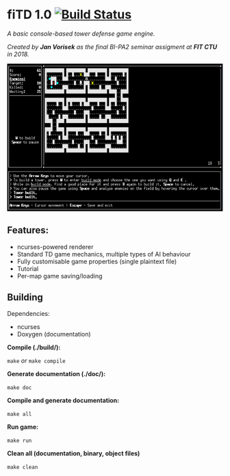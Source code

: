 # fiTD 1.0 [![Build Status](https://travis-ci.org/Blokatt/fiTD.svg?branch=master)](https://travis-ci.org/Blokatt/fiTD)
*A basic console-based tower defense game engine.*

*Created by **Jan Vorisek** as the final BI-PA2 seminar assigment at **FIT CTU** in 2018.*

![](preview.gif)

Features:
---
- ncurses-powered renderer
- Standard TD game mechanics, multiple types of AI behaviour
- Fully customisable game properties (single plaintext file)
- Tutorial
- Per-map game saving/loading

Building
---
Dependencies:
- ncurses
- Doxygen (documentation)


**Compile (./build/):**

`
make
`
*or*
`
make compile
`

**Generate documentation (./doc/):**

`
make doc
`

**Compile and generate documentation:**

`
make all
`

**Run game:**

`
make run
`

**Clean all (documentation, binary, object files)**

`
make clean
`

